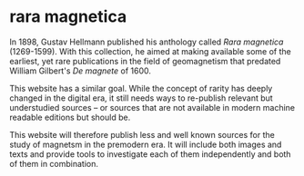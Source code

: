 # rara magnetica
In 1898, Gustav Hellmann published his anthology called _Rara magnetica_ (1269-1599). With this collection, he aimed at making available some of the earliest, yet rare publications in the field of geomagnetism that predated William Gilbert's _De magnete_ of 1600.

This website has a similar goal. While the concept of rarity has deeply changed in the digital era, it still needs ways to re-publish relevant but understudied sources – or sources that are not available in modern machine readable editions but should be.

This website will therefore publish less and well known sources for the study of magnetsm in the premodern era. It  will include both images and texts and provide tools to investigate  each of them independently and both of them in combination.
